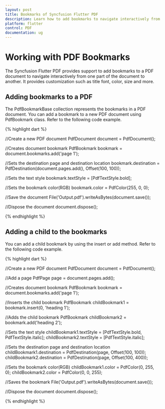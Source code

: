 ```yaml
---
layout: post
title: Bookmarks of Syncfusion Flutter PDF
description: Learn how to add bookmarks to navigate interactively from one part of the document to another in the Flutter PDF.
platform: flutter
control: PDF
documentation: ug
---
```


# Working with PDF Bookmarks

The Syncfusion Flutter PDF provides support to add bookmarks to a PDF document to navigate interactively from one part of the document to another. It provides customization such as title font, color, size and more. 

## Adding bookmarks to a PDF

The PdfBookmarkBase collection represents the bookmarks in a PDF document. You can add a bookmark to a new PDF document using PdfBookmark class. Refer to the following code example.

{% highlight dart %}

//Create a new PDF document
PdfDocument document = PdfDocument();

//Creates document bookmark
PdfBookmark bookmark = document.bookmarks.add('page 1');

//Sets the destination page and destination location
bookmark.destination = PdfDestination(document.pages.add(), Offset(100, 100));

//Sets the text style
bookmark.textStyle = [PdfTextStyle.bold];

//Sets the bookmark color(RGB)
bookmark.color = PdfColor(255, 0, 0);

//Save the document
File('Output.pdf').writeAsBytes(document.save());

//Dispose the document
document.dispose();
  
{% endhighlight %}

## Adding a child to the bookmarks

You can add a child bookmark by using the insert or add method. Refer to the following code example.

{% highlight dart %}

//Create a new PDF document
PdfDocument document = PdfDocument();

//Add a page
PdfPage page = document.pages.add();

//Creates document bookmark
PdfBookmark bookmark = document.bookmarks.add('page 1');

//Inserts the child bookmark
PdfBookmark childBookmark1 = bookmark.insert(0, 'heading 1');

//Adds the child bookmark
PdfBookmark childBookmark2 = bookmark.add('heading 2');

//Sets the text style
childBookmark1.textStyle = [PdfTextStyle.bold, PdfTextStyle.italic];
childBookmark2.textStyle = [PdfTextStyle.italic];

//Sets the destination page and destination location
childBookmark1.destination = PdfDestination(page, Offset(100, 100));
childBookmark2.destination = PdfDestination(page, Offset(100, 400));

//Sets the bookmark color(RGB)
childBookmark1.color = PdfColor(0, 255, 0);
childBookmark2.color = PdfColor(0, 0, 255);

//Saves the bookmark
File('Output.pdf').writeAsBytes(document.save());

//Dispose the document
document.dispose();
	
{% endhighlight %}
